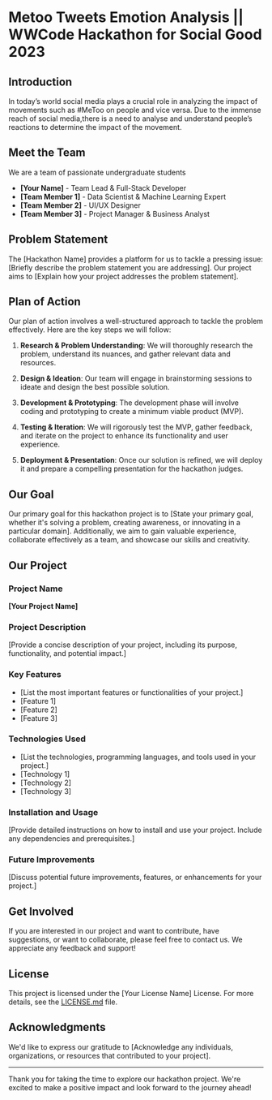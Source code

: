 # Metoo Tweets Emotion Analysis || WWCode Hackathon for Social Good 2023

## Introduction

In today’s world social media plays a crucial role in analyzing the impact of movements such as #MeToo on people and vice versa. Due to the immense reach of social media,there is a need to analyse and understand people’s reactions to determine the impact of the movement.

## Meet the Team

We are a team of passionate undergraduate students 

- **[Your Name]** - Team Lead & Full-Stack Developer
- **[Team Member 1]** - Data Scientist & Machine Learning Expert
- **[Team Member 2]** - UI/UX Designer
- **[Team Member 3]** - Project Manager & Business Analyst

## Problem Statement

The [Hackathon Name] provides a platform for us to tackle a pressing issue: [Briefly describe the problem statement you are addressing]. Our project aims to [Explain how your project addresses the problem statement].

## Plan of Action

Our plan of action involves a well-structured approach to tackle the problem effectively. Here are the key steps we will follow:

1. **Research & Problem Understanding**: We will thoroughly research the problem, understand its nuances, and gather relevant data and resources.

2. **Design & Ideation**: Our team will engage in brainstorming sessions to ideate and design the best possible solution.

3. **Development & Prototyping**: The development phase will involve coding and prototyping to create a minimum viable product (MVP).

4. **Testing & Iteration**: We will rigorously test the MVP, gather feedback, and iterate on the project to enhance its functionality and user experience.

5. **Deployment & Presentation**: Once our solution is refined, we will deploy it and prepare a compelling presentation for the hackathon judges.

## Our Goal

Our primary goal for this hackathon project is to [State your primary goal, whether it's solving a problem, creating awareness, or innovating in a particular domain]. Additionally, we aim to gain valuable experience, collaborate effectively as a team, and showcase our skills and creativity.

## Our Project

### Project Name

**[Your Project Name]**

### Project Description

[Provide a concise description of your project, including its purpose, functionality, and potential impact.]

### Key Features

- [List the most important features or functionalities of your project.]
- [Feature 1]
- [Feature 2]
- [Feature 3]

### Technologies Used

- [List the technologies, programming languages, and tools used in your project.]
- [Technology 1]
- [Technology 2]
- [Technology 3]

### Installation and Usage

[Provide detailed instructions on how to install and use your project. Include any dependencies and prerequisites.]

### Future Improvements

[Discuss potential future improvements, features, or enhancements for your project.]

## Get Involved

If you are interested in our project and want to contribute, have suggestions, or want to collaborate, please feel free to contact us. We appreciate any feedback and support!

## License

This project is licensed under the [Your License Name] License. For more details, see the [LICENSE.md](LICENSE.md) file.

## Acknowledgments

We'd like to express our gratitude to [Acknowledge any individuals, organizations, or resources that contributed to your project].

---

Thank you for taking the time to explore our hackathon project. We're excited to make a positive impact and look forward to the journey ahead!
